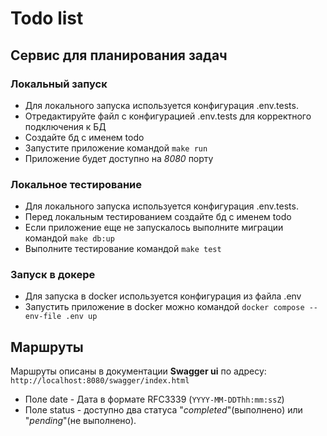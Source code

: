 # Todo list
## Сервис для планирования задач

### Локальный запуск
* Для локального запуска используется конфигурация .env.tests.
* Отредактируйте файл с конфигурацией .env.tests для корректного подключения к БД 
* Создайте бд с именем todo
* Запустите приложение командой `make run`
* Приложение будет доступно на _8080_ порту

### Локальное тестирование
* Для локального запуска используется конфигурация .env.tests.
* Перед локальным тестированием создайте бд c именем todo
* Если приложение еще не запускалось выполните миграции командой `make db:up`
* Выполните тестирование командой `make test`

### Запуск в докере
* Для запуска в docker используется конфигурация из файла .env
* Запустить приложение в docker можно командой `docker compose --env-file .env up`

## Маршруты
Маршруты описаны в документации **Swagger ui** по адресу: `http://localhost:8080/swagger/index.html`

* Поле date - Дата в формате RFC3339 (`YYYY-MM-DDThh:mm:ssZ`)
* Поле status - доступно два статуса "_completed_"(выполнено) или "_pending_"(не выполнено).
